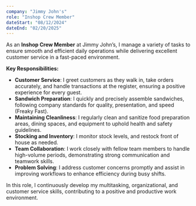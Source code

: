 ```yaml
---
company: "Jimmy John's"
role: "Inshop Crew Member"
dateStart: "08/12/2024"
dateEnd: "02/20/2025"
---
```


As an **Inshop Crew Member** at Jimmy John’s, I manage a variety of tasks to ensure smooth and efficient daily operations while delivering excellent customer service in a fast-paced environment.  

**Key Responsibilities:**  
- **Customer Service**: I greet customers as they walk in, take orders accurately, and handle transactions at the register, ensuring a positive experience for every guest.  
- **Sandwich Preparation**: I quickly and precisely assemble sandwiches, following company standards for quality, presentation, and speed (Freaky Fast).  
- **Maintaining Cleanliness**: I regularly clean and sanitize food preparation areas, dining spaces, and equipment to uphold health and safety guidelines.  
- **Stocking and Inventory**: I monitor stock levels, and restock front of house as needed.  
- **Team Collaboration**: I work closely with fellow team members to handle high-volume periods, demonstrating strong communication and teamwork skills.  
- **Problem Solving**: I address customer concerns promptly and assist in improving workflows to enhance efficiency during busy shifts.  

In this role, I continuously develop my multitasking, organizational, and customer service skills, contributing to a positive and productive work environment.
